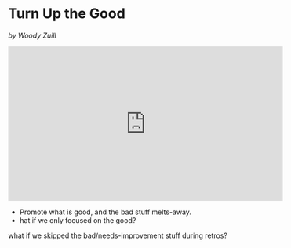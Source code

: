 # Turn Up the Good

*by Woody Zuill*

<iframe width="560" height="315" src="https://www.youtube.com/embed/Y1u6Hzve6rk" frameborder="0" allow="accelerometer; autoplay; clipboard-write; encrypted-media; gyroscope; picture-in-picture" allowfullscreen></iframe>

* Promote what is good, and the bad stuff melts-away.
* hat if we only focused on the good?

what if we skipped the bad/needs-improvement stuff during retros?
<!--stackedit_data:
eyJoaXN0b3J5IjpbMTUzMjI1MTk0N119
-->